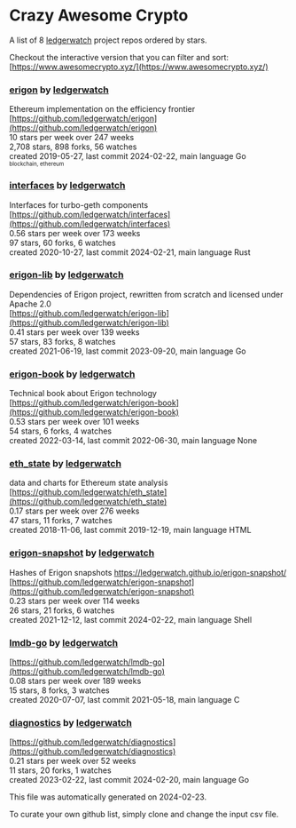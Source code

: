 # Crazy Awesome Crypto
A list of 8 [ledgerwatch](https://github.com/ledgerwatch) project repos ordered by stars.  

Checkout the interactive version that you can filter and sort: 
[https://www.awesomecrypto.xyz/](https://www.awesomecrypto.xyz/)  


### [erigon](https://github.com/ledgerwatch/erigon) by [ledgerwatch](https://github.com/ledgerwatch)  
Ethereum implementation on the efficiency frontier  
[https://github.com/ledgerwatch/erigon](https://github.com/ledgerwatch/erigon)  
10 stars per week over 247 weeks  
2,708 stars, 898 forks, 56 watches  
created 2019-05-27, last commit 2024-02-22, main language Go  
<sub><sup>blockchain, ethereum</sup></sub>


### [interfaces](https://github.com/ledgerwatch/interfaces) by [ledgerwatch](https://github.com/ledgerwatch)  
Interfaces for turbo-geth components  
[https://github.com/ledgerwatch/interfaces](https://github.com/ledgerwatch/interfaces)  
0.56 stars per week over 173 weeks  
97 stars, 60 forks, 6 watches  
created 2020-10-27, last commit 2024-02-21, main language Rust  


### [erigon-lib](https://github.com/ledgerwatch/erigon-lib) by [ledgerwatch](https://github.com/ledgerwatch)  
Dependencies of Erigon project, rewritten from scratch and licensed under Apache 2.0  
[https://github.com/ledgerwatch/erigon-lib](https://github.com/ledgerwatch/erigon-lib)  
0.41 stars per week over 139 weeks  
57 stars, 83 forks, 8 watches  
created 2021-06-19, last commit 2023-09-20, main language Go  


### [erigon-book](https://github.com/ledgerwatch/erigon-book) by [ledgerwatch](https://github.com/ledgerwatch)  
Technical book about Erigon technology  
[https://github.com/ledgerwatch/erigon-book](https://github.com/ledgerwatch/erigon-book)  
0.53 stars per week over 101 weeks  
54 stars, 6 forks, 4 watches  
created 2022-03-14, last commit 2022-06-30, main language None  


### [eth_state](https://github.com/ledgerwatch/eth_state) by [ledgerwatch](https://github.com/ledgerwatch)  
data and charts for Ethereum state analysis  
[https://github.com/ledgerwatch/eth_state](https://github.com/ledgerwatch/eth_state)  
0.17 stars per week over 276 weeks  
47 stars, 11 forks, 7 watches  
created 2018-11-06, last commit 2019-12-19, main language HTML  


### [erigon-snapshot](https://github.com/ledgerwatch/erigon-snapshot) by [ledgerwatch](https://github.com/ledgerwatch)  
Hashes of Erigon snapshots https://ledgerwatch.github.io/erigon-snapshot/  
[https://github.com/ledgerwatch/erigon-snapshot](https://github.com/ledgerwatch/erigon-snapshot)  
0.23 stars per week over 114 weeks  
26 stars, 21 forks, 6 watches  
created 2021-12-12, last commit 2024-02-22, main language Shell  


### [lmdb-go](https://github.com/ledgerwatch/lmdb-go) by [ledgerwatch](https://github.com/ledgerwatch)  
  
[https://github.com/ledgerwatch/lmdb-go](https://github.com/ledgerwatch/lmdb-go)  
0.08 stars per week over 189 weeks  
15 stars, 8 forks, 3 watches  
created 2020-07-07, last commit 2021-05-18, main language C  


### [diagnostics](https://github.com/ledgerwatch/diagnostics) by [ledgerwatch](https://github.com/ledgerwatch)  
  
[https://github.com/ledgerwatch/diagnostics](https://github.com/ledgerwatch/diagnostics)  
0.21 stars per week over 52 weeks  
11 stars, 20 forks, 1 watches  
created 2023-02-22, last commit 2024-02-20, main language Go  


This file was automatically generated on 2024-02-23.  

To curate your own github list, simply clone and change the input csv file.  